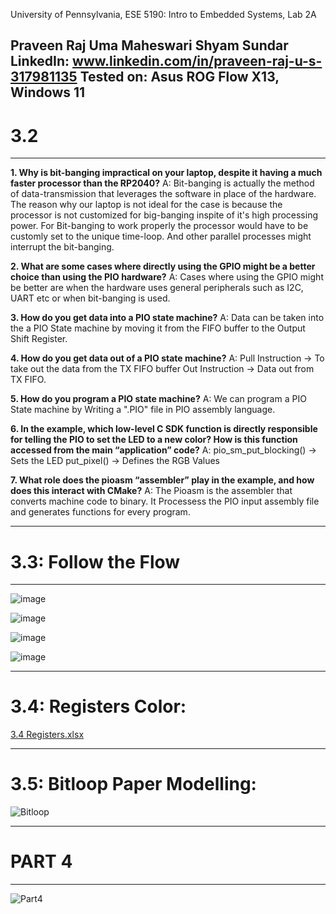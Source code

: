 University of Pennsylvania, ESE 5190: Intro to Embedded Systems, Lab 2A

Praveen Raj Uma Maheswari Shyam Sundar
    LinkedIn: www.linkedin.com/in/praveen-raj-u-s-317981135
Tested on: Asus ROG Flow X13, Windows 11
---------------------------------------------------------------------------------------------------------------------------------------------
# 3.2
----------------------------------------------------------------------------------------------------------------------------------------------
**1. Why is bit-banging impractical on your laptop, despite it having a much faster processor than the RP2040?**
A: Bit-banging is actually the method of data-transmission that leverages the software in place of the hardware. The reason why our laptop is not ideal for the case is because the processor is not customized for big-banging inspite of it's high processing power. For Bit-banging to work properly the processor would have to be customly set to the unique time-loop. And other parallel processes might interrupt the bit-banging.

**2. What are some cases where directly using the GPIO might be a better choice than using the PIO hardware?**
A: Cases where using the GPIO might be better are when the hardware uses general peripherals such as I2C, UART etc or when bit-banging is used. 

**3. How do you get data into a PIO state machine?**
A: Data can be taken into the a PIO State machine by moving it from the FIFO buffer to the Output Shift Register.

**4. How do you get data out of a PIO state machine?**
A: Pull Instruction -> To take out the data from the TX FIFO buffer 
   Out Instruction -> Data out from TX FIFO.
   
**5. How do you program a PIO state machine?**
A: We can program a PIO State machine by Writing a ".PIO" file in PIO assembly language. 

**6. In the example, which low-level C SDK function is directly responsible for telling the PIO to set the LED to a new color? How is this function accessed from the main “application” code?**
A: pio_sm_put_blocking() -> Sets the LED 
   put_pixel() -> Defines the RGB Values
   
**7. What role does the pioasm “assembler” play in the example, and how does this interact with CMake?**
A: The Pioasm is the assembler that converts machine code to binary. It Processess the PIO input assembly file and generates functions for every program.

---------------------------------------------------------------------------------------------------------------------------------------------------------------
# 3.3: Follow the Flow
---------------------------------------------------------------------------------------------------------------------------------------------------------------
![image](https://user-images.githubusercontent.com/114270637/202805664-57207d31-1cab-48d2-8ef3-5c05815c58e7.png)

![image](https://user-images.githubusercontent.com/114270637/202805768-1f6f58ab-a5dd-433b-a52b-69da087ae700.png)


![image](https://user-images.githubusercontent.com/114270637/202805838-3acd3634-6de9-4ec9-bbed-fcb3ca4e19f5.png)


![image](https://user-images.githubusercontent.com/114270637/202805853-db823212-8ccc-4bd3-abd6-05939a58dbe0.png)


---------------------------------------------------------------------------------------------------------------------------------------------------------------

# 3.4: Registers Color:
[3.4 Registers.xlsx](https://github.com/Praveen-Raj-u-s/ese5190-2022-lab2-into-the-void-star/files/10254670/3.4.Registers.xlsx)

--------------------------------------------------------------------------------------------------------------------------------------------------------------

# 3.5: Bitloop Paper Modelling:

![Bitloop](https://user-images.githubusercontent.com/114270637/208320784-a4bcd657-4c31-45d2-a606-050a8837447f.jpg)


--------------------------------------------------------------------------------------------------------------------------------------------------------
# PART 4
---------------------------------------------------------------------------------------------------------------------------------------------------------

![Part4](https://user-images.githubusercontent.com/114270637/202566242-f4b87490-ab9c-466d-b8fa-78984efcb94c.gif)
